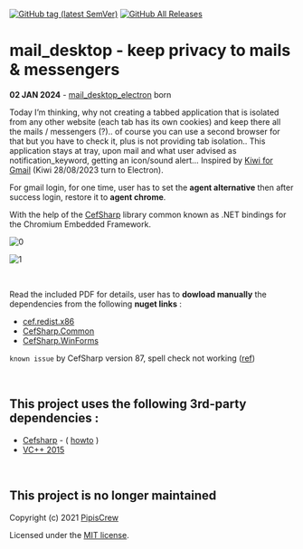 [![GitHub tag (latest SemVer)](https://img.shields.io/github/tag/pipiscrew/mail_desktop.svg)](https://github.com/pipiscrew/mail_desktop/releases)
[![GitHub All Releases](https://img.shields.io/github/downloads/pipiscrew/mail_desktop/total.svg)](https://github.com/pipiscrew/mail_desktop/releases)

# mail_desktop - keep privacy to mails & messengers

**02 JAN 2024** - [mail_desktop_electron](https://github.com/pipiscrew/mail_desktop_electron/) born  

Today I’m thinking, why not creating a tabbed application that is isolated from any other website (each tab has its own cookies) and keep there all the mails / messengers (?).. of course you can use a second browser for that but you have to check it, plus is not providing tab isolation.. This application stays at tray, upon mail and what user advised as notification_keyword, getting an icon/sound alert… Inspired by [Kiwi for Gmail](https://www.kiwiforgmail.com/) (Kiwi 28/08/2023 turn to Electron).

For gmail login, for one time, user has to set the **agent alternative** then after success login, restore it to **agent chrome**.

With the help of the [CefSharp](https://github.com/cefsharp/CefSharp/) library common known as .NET bindings for the Chromium Embedded Framework.

![0](https://user-images.githubusercontent.com/3852762/75326046-95c61180-5882-11ea-8bad-a8948f7a0475.jpg)

![1](https://user-images.githubusercontent.com/3852762/75325763-0de00780-5882-11ea-9b22-a838b99f5b98.png)

<br>

Read the included PDF for details, user has to **dowload manually** the dependencies from the following **nuget links** :   
* [cef.redist.x86](https://www.nuget.org/packages/cef.redist.x86/116.0.19)   
* [CefSharp.Common](https://www.nuget.org/packages/CefSharp.Common/116.0.190)  
* [CefSharp.WinForms](https://www.nuget.org/packages/CefSharp.WinForms/116.0.190)  

`known issue` by CefSharp version 87, spell check not working ([ref](https://magpcss.org/ceforum/viewtopic.php?f=6&t=18269&p=50280))  

&nbsp;

## This project uses the following 3rd-party dependencies :  
* [Cefsharp](https://github.com/cefsharp/CefSharp) - ( [howto](https://github.com/cefsharp/CefSharp/wiki/Quick-Start) )
* [VC++ 2015](https://www.microsoft.com/en-us/download/details.aspx?id=52685)  

&nbsp;
## This project is no longer maintained
Copyright (c) 2021 [PipisCrew](http://pipiscrew.com)  

Licensed under the [MIT license](http://www.opensource.org/licenses/mit-license.php).

